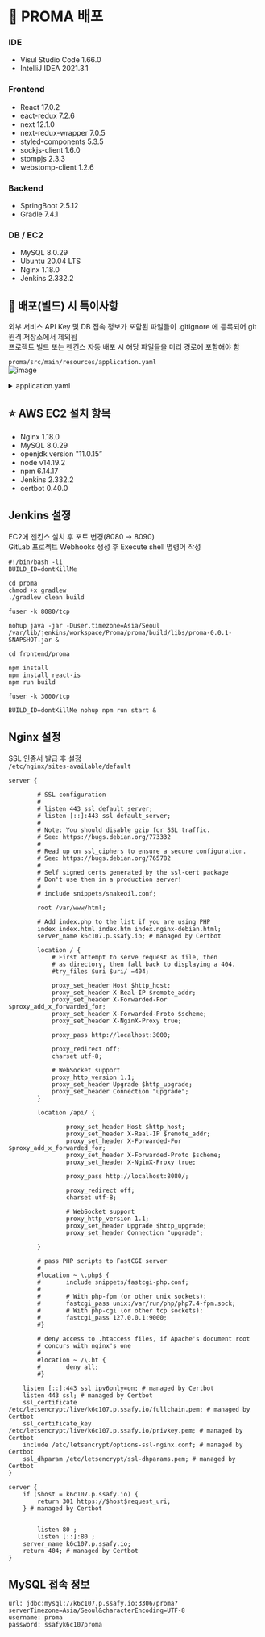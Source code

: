 # 📄 PROMA 배포

### IDE
- Visul Studio Code 1.66.0
- IntelliJ IDEA 2021.3.1

### Frontend
- React 17.0.2
- eact-redux 7.2.6
- next 12.1.0
- next-redux-wrapper 7.0.5
- styled-components 5.3.5
- sockjs-client 1.6.0
- stompjs 2.3.3
- webstomp-client 1.2.6

### Backend
- SpringBoot 2.5.12
- Gradle 7.4.1

### DB / EC2
- MySQL 8.0.29
- Ubuntu 20.04 LTS
- Nginx 1.18.0
- Jenkins 2.332.2

## 📌 배포(빌드) 시 특이사항
외부 서비스 API Key 및 DB 접속 정보가 포함된 파일들이 .gitignore 에 등록되어 git 원격 저장소에서 제외됨  
프로젝트 빌드 또는 젠킨스 자동 배포 시 해당 파일들을 미리 경로에 포함해야 함

`proma/src/main/resources/application.yaml`  
![image](https://user-images.githubusercontent.com/50658153/168772967-9159cbe0-c570-4b34-b4c1-82edbe35ccf7.png)

<details>
<summary>application.yaml</summary>
<div markdown="1">

```yaml
server:
  port: 8080
  servlet:
    context-path: /
    encoding:
      charset: UTF-8
      enabled: true
      force: true

spring:

  datasource:
    url: jdbc:mysql://k6c107.p.ssafy.io:3306/proma?serverTimezone=Asia/Seoul&characterEncoding=UTF-8
    username: "USER_NAME"
    password: "PASSWORD"
    driver-class-name: com.mysql.cj.jdbc.Driver

  mail:
    host: smtp.gmail.com
    port: 587
    username: "USER_NAME"
    password: "PASSWORD"
    properties:
      mail:
        smtp:
          auth: true
          starttls:
            enable: true

  servlet:
    multipart:
      max-file-size: 5MB
      max-request-size: 5MB

  security:
    oauth2:
      client:
        registration:
          github:
            clientId: "CLIENT_ID"
            clientSecret: "CLIENT_SECRET"

  jpa:
    hibernate:
      ddl-auto: update

  properties:
    hibernate:
      format_sql: true

  freemarker:
    cache: false
    suffix: .ftl
    template-loader-path: classpath:/templates

cloud:
  aws:
    credentials:
      access-key: "ACCESS_KEY"
      secret-key: "SECRET_KEY"
    s3:
      bucket: "BUCKET"
    region:
      static: ap-northeast-2 # 리전 정보
    stack:
      auto: false

logging.level:
  org.hibernate.SQL: debug
  com.ssafy.proma : debug
```

</div>
</details>

## ⭐ AWS EC2 설치 항목
- Nginx 1.18.0
- MySQL 8.0.29
- openjdk version "11.0.15”
- node v14.19.2
- npm 6.14.17
- Jenkins 2.332.2
- certbot 0.40.0

## Jenkins 설정
EC2에 젠킨스 설치 후 포트 변경(8080 → 8090)  
GitLab 프로젝트 Webhooks 생성 후 Execute shell 명령어 작성
```
#!/bin/bash -li
BUILD_ID=dontKillMe

cd proma
chmod +x gradlew
./gradlew clean build

fuser -k 8080/tcp

nohup java -jar -Duser.timezone=Asia/Seoul /var/lib/jenkins/workspace/Proma/proma/build/libs/proma-0.0.1-SNAPSHOT.jar &
```
```
cd frontend/proma

npm install
npm install react-is
npm run build

fuser -k 3000/tcp

BUILD_ID=dontKillMe nohup npm run start &
```

## Nginx 설정
SSL 인증서 발급 후 설정  
`/etc/nginx/sites-available/default` 
```
server {

        # SSL configuration
        #
        # listen 443 ssl default_server;
        # listen [::]:443 ssl default_server;
        #
        # Note: You should disable gzip for SSL traffic.
        # See: https://bugs.debian.org/773332
        #
        # Read up on ssl_ciphers to ensure a secure configuration.
        # See: https://bugs.debian.org/765782
        #
        # Self signed certs generated by the ssl-cert package
        # Don't use them in a production server!
        #
        # include snippets/snakeoil.conf;

        root /var/www/html;

        # Add index.php to the list if you are using PHP
        index index.html index.htm index.nginx-debian.html;
        server_name k6c107.p.ssafy.io; # managed by Certbot

        location / {
            # First attempt to serve request as file, then
            # as directory, then fall back to displaying a 404.
            #try_files $uri $uri/ =404;

            proxy_set_header Host $http_host;
            proxy_set_header X-Real-IP $remote_addr;
            proxy_set_header X-Forwarded-For $proxy_add_x_forwarded_for;
            proxy_set_header X-Forwarded-Proto $scheme;
            proxy_set_header X-NginX-Proxy true;

            proxy_pass http://localhost:3000;

            proxy_redirect off;
            charset utf-8;

            # WebSocket support
            proxy_http_version 1.1;
            proxy_set_header Upgrade $http_upgrade;
            proxy_set_header Connection "upgrade";
        }

        location /api/ {

                proxy_set_header Host $http_host;
                proxy_set_header X-Real-IP $remote_addr;
                proxy_set_header X-Forwarded-For $proxy_add_x_forwarded_for;
                proxy_set_header X-Forwarded-Proto $scheme;
                proxy_set_header X-NginX-Proxy true;

                proxy_pass http://localhost:8080/;

                proxy_redirect off;
                charset utf-8;

                # WebSocket support
                proxy_http_version 1.1;
                proxy_set_header Upgrade $http_upgrade;
                proxy_set_header Connection "upgrade";

        }

        # pass PHP scripts to FastCGI server
        #
        #location ~ \.php$ {
        #       include snippets/fastcgi-php.conf;
        #
        #       # With php-fpm (or other unix sockets):
        #       fastcgi_pass unix:/var/run/php/php7.4-fpm.sock;
        #       # With php-cgi (or other tcp sockets):
        #       fastcgi_pass 127.0.0.1:9000;
        #}

        # deny access to .htaccess files, if Apache's document root
        # concurs with nginx's one
        #
        #location ~ /\.ht {
        #       deny all;
        #}

    listen [::]:443 ssl ipv6only=on; # managed by Certbot
    listen 443 ssl; # managed by Certbot
    ssl_certificate /etc/letsencrypt/live/k6c107.p.ssafy.io/fullchain.pem; # managed by Certbot
    ssl_certificate_key /etc/letsencrypt/live/k6c107.p.ssafy.io/privkey.pem; # managed by Certbot
    include /etc/letsencrypt/options-ssl-nginx.conf; # managed by Certbot
    ssl_dhparam /etc/letsencrypt/ssl-dhparams.pem; # managed by Certbot
}

server {
    if ($host = k6c107.p.ssafy.io) {
        return 301 https://$host$request_uri;
    } # managed by Certbot


        listen 80 ;
        listen [::]:80 ;
    server_name k6c107.p.ssafy.io;
    return 404; # managed by Certbot
}
```

## MySQL 접속 정보
```
url: jdbc:mysql://k6c107.p.ssafy.io:3306/proma?serverTimezone=Asia/Seoul&characterEncoding=UTF-8
username: proma
password: ssafyk6c107proma
```
